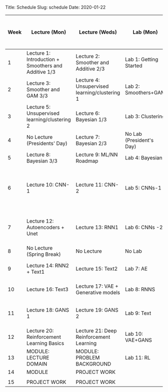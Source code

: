 Title: Schedule
Slug: schedule
Date: 2020-01-22


|Week|Lecture (Mon)|Lecture (Weds)|Lab (Mon)|Advanced Section (Weds)|Assignment (R:Released Weds - D:Due Thurs)|
|-----|-----|-----|-----|-----|-----|
|1|Lecture 1: Introduction + Smoothers and Additive 1/3|Lecture 2: Smoother and Additive 2/3|Lab 1: Getting Started||HW1 - R: 1/29 D: 2/6|
|2|Lecture 3: Smoother and GAM 3/3 |Lecture 4: Unsupervised learning/clustering 1|Lab 2: Smoothers+GAM ||HW2 - R: 2/5 D: 2/20|
|3|Lecture 5: Unsupervised learning/clustering 2|Lecture 6: Bayesian 1/3|Lab 3: Clustering||No New Assignment|
|4|No Lecture (Presidents' Day)|Lecture 7: Bayesian 2/3|No Lab (President's Day)||HW3 - R: 2/19 D: 3/5|
|5|Lecture 8: Bayesian 3/3|Lecture 9: ML/NN Roadmap|Lab 4: Bayesian||No New Assignment|
|6|Lecture 10: CNN-1|Lecture 11: CNN-2|Lab 5: CNNs-1|A-Sec 1: ResNet, Dense-Net, res-Next and Inception and transfer learning|HW4 - R: 3/4 D: 3/12|
|7|Lecture 12: Autoencoders + Unet|Lecture 13: RNN1|Lab 6: CNNs -2|A-Sec 2: Segmentation Techniques, YOLO, Unet and M-RCNN|HW5 - R: 3/11 D: 3/26|
|8|No Lecture (Spring Break)|No Lecture |No Lab |No A-Sec |No New Assignment|
|9|Lecture 14: RNN2 + Text1|Lecture 15: Text2|Lab 7: AE |A-Sec 3: RNN, echo state |HW6 - R: 3/25 D: 4/9|
|10|Lecture 16: Text3|Lecture 17: VAE + Generative models|Lab 8: RNNS |A-Sec 4: Variational Inference|No New Assignment|
|11|Lecture 18: GANS 1|Lecture 19: GANS 2|Lab 9: Text|A-Sec 5: GANS. Bicylcle GANS etc|HW7 - R: 4/8 D: 4/16|
|12|Lecture 20: Reinforcement Learning Basics|Lecture 21: Deep Reinforcement Learning |Lab 10: VAE+GANS|A-Sec 6: RL|HW8 - R: 4/15 D: 4/23|
|13|MODULE: LECTURE DOMAIN|MODULE: PROBLEM BACKGROUND|Lab 11: RL|||
|14|MODULE|PROJECT WORK |
|||
|15|PROJECT WORK |PROJECT WORK ||||
